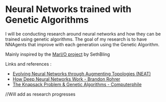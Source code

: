 # Neural Networks trained with Genetic Algorithms

I will be conducting research around neural networks and how they can be trained using genetic algorithms. 
The goal of my research is to have NNAgents that improve with each generation using the Genetic Algorithm.


Mainly inspired by the [MarI/O project](https://www.youtube.com/watch?v=qv6UVOQ0F44) by SethBling


Links and references :
- [Evolving Neural Networks through Augmenting Topologies (NEAT)](https://nn.cs.utexas.edu/downloads/papers/stanley.ec02.pdf)
- [How Deep Neural Networks Work - Brandon Rohrer](https://www.youtube.com/watch?v=ILsA4nyG7I0)
- [The Knapsack Problem & Genetic Algorithms - Computerphile](https://www.youtube.com/watch?v=MacVqujSXWE)

//Will add as research progresses
